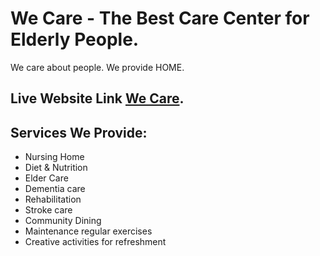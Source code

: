 # We Care - The Best Care Center for Elderly People.

We care about people. We provide HOME.

## Live Website Link [We Care](https://we-care-elderly-people.netlify.app/).

## Services We Provide:

- Nursing Home
- Diet & Nutrition
- Elder Care
- Dementia care
- Rehabilitation
- Stroke care
- Community Dining
- Maintenance regular exercises
- Creative activities for refreshment
